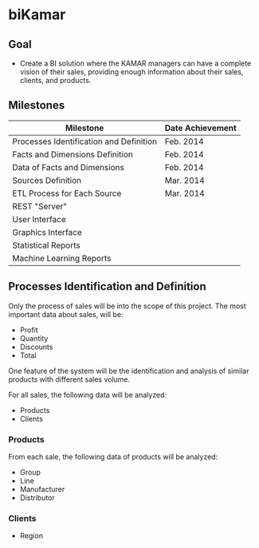 # biKamar

## Goal
* Create a BI solution where the KAMAR managers can have a complete vision of their sales, providing enough information about their sales, clients, and products.

## Milestones
| Milestone | Date Achievement |
| ----------- | ----------------- |
| Processes Identification and Definition | Feb. 2014 |
| Facts and Dimensions Definition | Feb. 2014 |
| Data of Facts and Dimensions | Feb. 2014 |
| Sources Definition | Mar. 2014 |
| ETL Process for Each Source | Mar. 2014 |
| REST "Server" | |
| User Interface | |
| Graphics Interface | |
| Statistical Reports | |
| Machine Learning Reports | |


## Processes Identification and Definition

Only the process of sales will be into the scope of this project.
The most important data about sales, will be:

* Profit
* Quantity
* Discounts
* Total

One feature of the system will be the identification and analysis of similar products with different sales volume.

For all sales, the following data will be analyzed:

* Products
* Clients


### Products

From each sale, the following data of products will be analyzed:

* Group
* Line
* Manufacturer
* Distributor

### Clients

* Region
